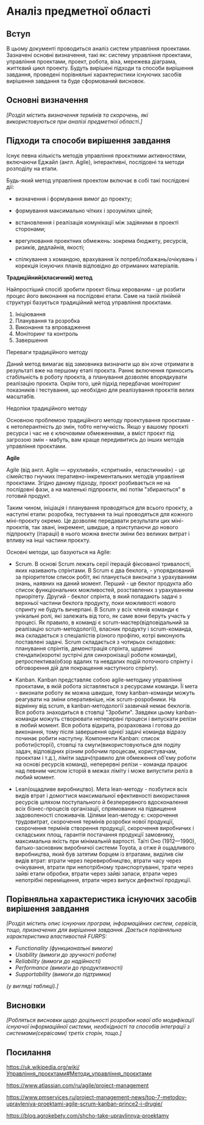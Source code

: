 # Аналіз предметної області

## Вступ

В цьому документі проводиться аналіз систем управління проектами. Зазначені основні визначення, такі як: систему управління проектами, управління проектами, проект, робота, віха, мережева діаграма, життєвий цикл проекту. Будуть вирішені підходи та способи вирішення завдання, проведені порівняльні характеристики існуючих засобів вирішення завдання та буде сформований висновок.


## Основні визначення

*[Розділ містить визначення термінів та скорочень, які використовуються при аналізі предметної області.]*

## Підходи та способи вирішення завдання

Існує певна кількість методів управління проєктними активностями, включаючи Еджайл (англ. Agile), інтерактивні, послідовні та методи розподілу на етапи.

Будь-який метод управління проектом включає в собі такі послідовні дії:

 - визначення і формування вимог до проекту;

 - формування максимально чітких і зрозумілих цілей;

 - встановлення і реалізація комунікації між задіяними в проекті сторонами;

 - врегулювання проектних обмежень: зокрема бюджету, ресурсів, ризиків, дедлайнів, якості;

 - спілкування з командою, врахування їх потреб/побажань/очікувань і корекція існуючих планів відповідно до отриманих матеріалів.


**Традиційний(класичний) метод**

Найпростіший спосіб зробити проєкт більш керованим - це розбити процес його виконання на послідовні етапи. Саме на такій лінійній структурі базується традиційний метод управління проєктами.

1. Ініціювання
2. Планування та розробка
3. Виконання та впровадження
4. Моніторинг та контроль
5. Завершення

Переваги традиційного методу

Даний метод вимагає від замовника визначити що він хоче отримати в результаті вже на першому етапі проєкта. Раннє включення приносить стабільність в роботу проєкта, а планування дозволяє впорядкувати реалізацію проєкта. Окрім того, цей підхід передбачає моніторинг показників і тестування, що необхідно для реалізування проєктів велих масштабів.

Недоліки традиційного методу

Основною проблемою традиційного методу проектування проєктами - є нетолерантність до змін, тобто негнучкість. Якщо у вашому проєкті ресурси і час не є ключовими обмеженнями, а вміст проєкт під загрозою змін - мабуть, вам краще передивитись до інших методів управління проєктами.

**Agile**

Agile (від англ. Agile — «рухливий», «спритний», «еластичний»)  - це сімейство гнучких ітеративно-інкрементальних методів управління проєктами. Згідно даному підходу, проєкт розбивається не на послідовні фази, а на маленькі підпроєкти, які потім "збираються" в готовий продукт.

Таким чином, ініціація і планування проводяться для всього проєкту, а наступні етапи: розробка, тестування та інші проводяться для кожного міні-проєкту окремо. Це дозволяє передавати результати цих міні-проєктів, так звані, інкремент, швидше, а приступаючи до нового підпроєкту (ітараціі) в нього можна внести зміни без великих витрат і впливу на інші частини проєкту.

Основні методи, що базуються на Agile:

- Scrum. В основі Scrum лежать серії ітерацій фіксованої тривалості, яких називають спрінтами. В Scrum є два беклога, - упорядкований за пріоритетом список робіт, які планується виконати з урахуванням знань, наявних на даний момент. Перший - це беклог продукта або список функціональних можливостей, розставлених з урахуванням приорітету. Другий - беклог спрінта, в який попадають задачі з верхньої частини беклога продукту, поки можливості нового спринту не будуть вичерпані. В Scrum у всіх членів команди є унікальні ролі, які залежать від того, як саме вони беруть участь у процесі. Як правило, в команді є scrum-мастер(відповідальний за реалізацію scrum-методології), власник продукту і scrum-команда, яка складається з спеціалістів різного профілю, котрі виконують поставлені задачі. Scrum складається з чотирьох складових: планування спрінтів, демонстрація спрінта, щоденні стендапи(короткі зустрічі для синхронізації роботи команди), ретроспектива(обзор вдалих та невдалих подій поточного спрінту і обговорення дій для покращення наступного спрінту).

- Kanban. Kanban представляє собою agile-методику управління проєктами, в якій робота зіставляється з ресурсами команди. Її мета - виконати роботу як можна швидше, тому kanban-команди можуть реагувати на зміни оперативніше, ніж scrum-розробники.
На відмінну від scrum, в kanban-методології зазвичай немає беклогів. Вся робота знаходиться в стовпці "Зробити". Завдяки цьому kanban-команди можуть створювати неперервні процеси і випускати релізи в любий момент.
Вся робота відкрита, розрахована і готова до виконання, тому після завершення однієї задачі команда відразу починає робити наступну. Компоненти Kanban: список роботи(історії), стовпці та смуги(використовуються для поділу задач, відповідних різним робочим процесам, користувачам, проєктам і т.д.), ліміти задач(правило для обмеження об'єму роботи на основі ресурсів команд), неперервні релізи - команда працює над певним числом історій в межах ліміту і може випустити реліз в любий момент.

- Lean(ощадливе виробництво). Мета lean-методу - позбутися всіх видів втрат і домогтися максимальної ефективності використання ресурсів шляхом поступального й безперервного вдосконалення всіх бізнес-процесів організації, спрямованих на підвищення задоволеності споживачів.
Цілями lean-методу є: скорочення трудовитрат, скорочення термінів розробки нової продукції, скорочення термінів створення продукції, скорочення виробничих і складських площ, гарантія постачання продукції замовнику, максимальна якість при мінімальній вартості.
Таїті Оно (1912—1990), батько-засновник виробничої системи Toyota, а отже й ощадливого виробництва, який був затятим борцем із втратами, виділив сім видів втрат: втрати через перевиробництво, втрати часу через очікування, втрати при непотрібному транспортуванні, трати через зайві етапи обробки, втрати через зайві запаси, втрати через непотрібні переміщення, втрати через випуск дефектної продукції.


## Порівняльна характеристика існуючих засобів вирішення завдання

*[Розділ містить опис існуючих програм, інформаційних систем, сервісів, тощо, призначених для вирішення 
завдання. Дається порівняльна характеристика властивостей FURPS:*
- *Functionality (функциональні вимоги)*
- *Usability (вимоги до зручності роботи)*
- *Reliability (вимоги до надійності)*
- *Performance (вимоги до продуктивності)*
- *Supportability (вимоги до підтримки)*

 *(у вигляді таблиці).]*

## Висновки

*[Робляться висновки щодо доцільності розробки нової або модифікації існуючої інформаційної системи, необхідності та способів інтеграції з системами(сервісами) третіх сторін, тощо.]*

## Посилання

https://uk.wikipedia.org/wiki/Управління_проєктами#Методи_управління_проєктами

https://www.atlassian.com/ru/agile/project-management

https://www.pmservices.ru/project-management-news/top-7-metodov-upravleniya-proektami-agile-scrum-kanban-prince2-i-drugie/

https://blog.agrokebety.com/shcho-take-upravlinnya-proektamy


